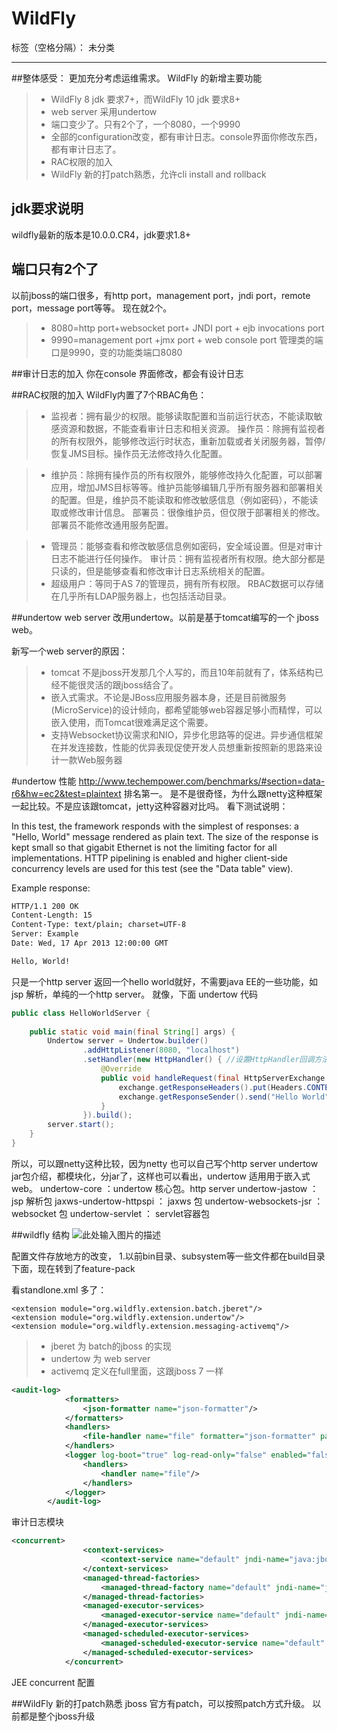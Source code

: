 ﻿# WildFly

标签（空格分隔）： 未分类

---
##整体感受：
    更加充分考虑运维需求。
WildFly 的新增主要功能
> * WildFly 8 jdk 要求7+，而WildFly 10 jdk 要求8+
> * web server 采用undertow
> * 端口变少了。只有2个了，一个8080，一个9990
> * 全部的configuration改变，都有审计日志。console界面你修改东西，都有审计日志了。
> * RAC权限的加入
> * WildFly 新的打patch熟悉，允许cli install and rollback

## jdk要求说明
wildfly最新的版本是10.0.0.CR4，jdk要求1.8+

## 端口只有2个了
以前jboss的端口很多，有http port，management port，jndi port，remote port，message port等等。
现在就2个。
> * 8080=http port+websocket port+  JNDI port + ejb invocations port
> * 9990=management port +jmx port + web console port
管理类的端口是9990，变的功能类端口8080

##审计日志的加入
你在console 界面修改，都会有设计日志

##RAC权限的加入
WildFly内置了7个RBAC角色：

> * 监视者：拥有最少的权限。能够读取配置和当前运行状态，不能读取敏感资源和数据，不能查看审计日志和相关资源。
操作员：除拥有监视者的所有权限外，能够修改运行时状态，重新加载或者关闭服务器，暂停/恢复JMS目标。操作员无法修改持久化配置。

> * 维护员：除拥有操作员的所有权限外，能够修改持久化配置，可以部署应用，增加JMS目标等等。维护员能够编辑几乎所有服务器和部署相关的配置。但是，维护员不能读取和修改敏感信息（例如密码），不能读取或修改审计信息。
部署员：很像维护员，但仅限于部署相关的修改。部署员不能修改通用服务配置。

> * 管理员：能够查看和修改敏感信息例如密码，安全域设置。但是对审计日志不能进行任何操作。
审计员：拥有监视者所有权限。绝大部分都是只读的，但是能够查看和修改审计日志系统相关的配置。
> * 超级用户：等同于AS 7的管理员，拥有所有权限。
RBAC数据可以存储在几乎所有LDAP服务器上，也包括活动目录。

##undertow
web server 改用undertow。以前是基于tomcat编写的一个 jboss web。

新写一个web server的原因：
> * tomcat 不是jboss开发那几个人写的，而且10年前就有了，体系结构已经不能很灵活的跟jboss结合了。
> * 嵌入式需求。不论是JBoss应用服务器本身，还是目前微服务(MicroService)的设计倾向，都希望能够web容器足够小而精悍，可以嵌入使用，而Tomcat很难满足这个需要。
> * 支持Websocket协议需求和NIO，异步化思路等的促进。异步通信框架在并发连接数，性能的优异表现促使开发人员想重新按照新的思路来设计一款Web服务器

#undertow 性能
http://www.techempower.com/benchmarks/#section=data-r6&hw=ec2&test=plaintext
排名第一。
是不是很奇怪，为什么跟netty这种框架一起比较。不是应该跟tomcat，jetty这种容器对比吗。
看下测试说明：

In this test, the framework responds with the simplest of responses: a "Hello, World" message rendered as plain text. The size of the response is kept small so that gigabit Ethernet is not the limiting factor for all implementations. HTTP pipelining is enabled and higher client-side concurrency levels are used for this test (see the "Data table" view).

Example response:
```xml
HTTP/1.1 200 OK
Content-Length: 15
Content-Type: text/plain; charset=UTF-8
Server: Example
Date: Wed, 17 Apr 2013 12:00:00 GMT

Hello, World!
```
只是一个http server 返回一个hello world就好，不需要java EE的一些功能，如 jsp 解析，单纯的一个http server。
就像，下面 undertow 代码
```java
public class HelloWorldServer {  
  
    public static void main(final String[] args) {  
        Undertow server = Undertow.builder()  
                .addHttpListener(8080, "localhost")  
                .setHandler(new HttpHandler() { //设置HttpHandler回调方法  
                    @Override  
                    public void handleRequest(final HttpServerExchange exchange) throws Exception {  
                        exchange.getResponseHeaders().put(Headers.CONTENT_TYPE, "text/plain");  
                        exchange.getResponseSender().send("Hello World");  
                    }  
                }).build();  
        server.start();  
    }  
}  
```

所以，可以跟netty这种比较，因为netty 也可以自己写个http server
undertow jar包介绍，都模块化，分jar了，这样也可以看出，undertow 适用用于嵌入式web。
undertow-core ：undertow 核心包。http server
undertow-jastow ：jsp 解析包
jaxws-undertow-httpspi ： jaxws 包
undertow-websockets-jsr ：websocket 包
undertow-servlet ： servlet容器包


##wildfly 结构
![此处输入图片的描述][1]


  [1]: http://ifeve.com/wp-content/uploads/2013/10/4.png
  
  配置文件存放地方的改变，
  1.以前bin目录、subsystem等一些文件都在build目录下面，现在转到了feature-pack
  
  看standlone.xml
  多了：
  ```
  <extension module="org.wildfly.extension.batch.jberet"/>
  <extension module="org.wildfly.extension.undertow"/>
  <extension module="org.wildfly.extension.messaging-activemq"/>
  ```
  > * jberet 为 batch的jboss 的实现
  > * undertow 为 web server
  > * activemq 定义在full里面，这跟jboss 7 一样
```xml
<audit-log>
            <formatters>
                <json-formatter name="json-formatter"/>
            </formatters>
            <handlers>
                <file-handler name="file" formatter="json-formatter" path="audit-log.log" relative-to="jboss.server.data.dir"/>
            </handlers>
            <logger log-boot="true" log-read-only="false" enabled="false">
                <handlers>
                    <handler name="file"/>
                </handlers>
            </logger>
        </audit-log>
```
审计日志模块

```xml
<concurrent>
                <context-services>
                    <context-service name="default" jndi-name="java:jboss/ee/concurrency/context/default" use-transaction-setup-provider="true"/>
                </context-services>
                <managed-thread-factories>
                    <managed-thread-factory name="default" jndi-name="java:jboss/ee/concurrency/factory/default" context-service="default"/>
                </managed-thread-factories>
                <managed-executor-services>
                    <managed-executor-service name="default" jndi-name="java:jboss/ee/concurrency/executor/default" context-service="default" hung-task-threshold="60000" keepalive-time="5000"/>
                </managed-executor-services>
                <managed-scheduled-executor-services>
                    <managed-scheduled-executor-service name="default" jndi-name="java:jboss/ee/concurrency/scheduler/default" context-service="default" hung-task-threshold="60000" keepalive-time="3000"/>
                </managed-scheduled-executor-services>
            </concurrent>
```

JEE concurrent 配置

##WildFly 新的打patch熟悉
jboss 官方有patch，可以按照patch方式升级。
以前都是整个jboss升级



